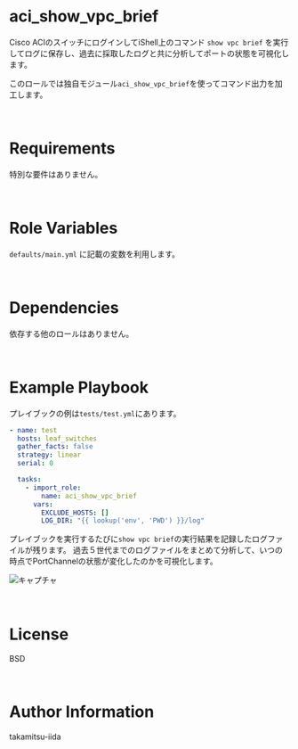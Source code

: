 # aci_show_vpc_brief

Cisco ACIのスイッチにログインしてiShell上のコマンド `show vpc brief` を実行してログに保存し、過去に採取したログと共に分析してポートの状態を可視化します。

このロールでは独自モジュール`aci_show_vpc_brief`を使ってコマンド出力を加工します。

<BR>

# Requirements

特別な要件はありません。

<BR>

# Role Variables

`defaults/main.yml` に記載の変数を利用します。

<BR>

# Dependencies

依存する他のロールはありません。

<BR>

# Example Playbook

プレイブックの例は`tests/test.yml`にあります。

```yml
- name: test
  hosts: leaf_switches
  gather_facts: false
  strategy: linear
  serial: 0

  tasks:
    - import_role:
        name: aci_show_vpc_brief
      vars:
        EXCLUDE_HOSTS: []
        LOG_DIR: "{{ lookup('env', 'PWD') }}/log"
```

プレイブックを実行するたびに`show vpc brief`の実行結果を記録したログファイルが残ります。
過去５世代までのログファイルをまとめて分析して、いつの時点でPortChannelの状態が変化したのかを可視化します。

![キャプチャ](https://user-images.githubusercontent.com/21165341/124754895-ae116a80-df65-11eb-95b8-0a4a65f215bb.PNG)

<BR>

# License

BSD

<BR>

# Author Information

takamitsu-iida
